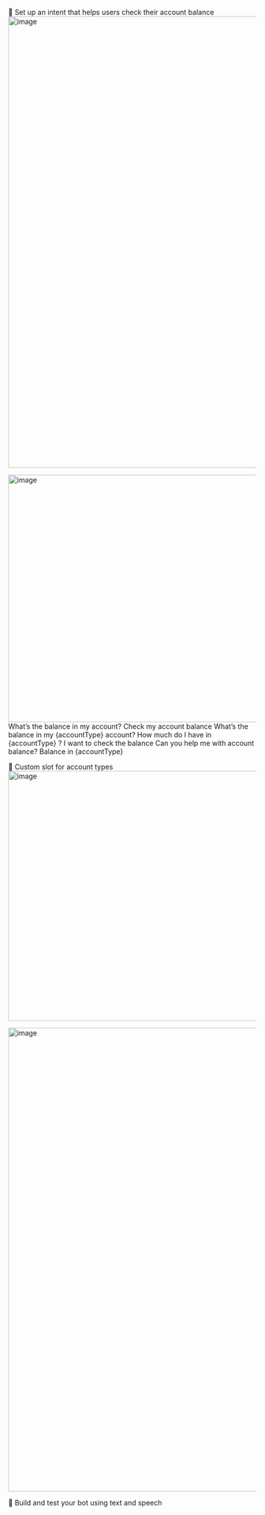 💬 Set up an intent that helps users check their account balance
<img width="669" height="916" alt="image" src="https://github.com/user-attachments/assets/dc1ab5f2-5498-4615-8a81-08b98bd38063" />

<img width="1052" height="502" alt="image" src="https://github.com/user-attachments/assets/edd7d84d-a292-4c2d-ab6a-ca6b624b50bc" />
What’s the balance in my account?
Check my account balance
What’s the balance in my {accountType} account?
How much do I have in {accountType} ?
I want to check the balance
Can you help me with account balance?
Balance in {accountType}


🔀 Custom slot for account types
<img width="1062" height="507" alt="image" src="https://github.com/user-attachments/assets/f95bd963-0473-454c-a550-0371fcc5188e" />

<img width="1405" height="941" alt="image" src="https://github.com/user-attachments/assets/32179117-6ae2-4f8f-bd9a-746e0bca65b6" />



🧪 Build and test your bot using text and speech
